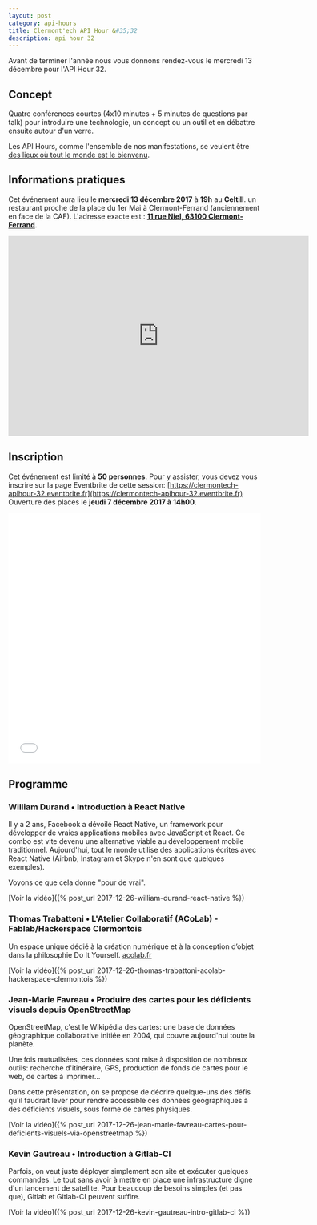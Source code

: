 ```yaml
---
layout: post
category: api-hours
title: Clermont'ech API Hour &#35;32
description: api hour 32
---
```




Avant de terminer l'année nous vous donnons rendez-vous le mercredi 13 décembre
pour l'API Hour 32.


## Concept

Quatre conférences courtes (4x10 minutes + 5 minutes de questions par talk)
pour introduire une technologie, un concept ou un outil et en débattre ensuite
autour d'un verre.

Les API Hours, comme l'ensemble de nos manifestations, se veulent être [des
lieux où tout le monde est le bienvenu](/code-of-conduct.html).


## Informations pratiques

Cet événement aura lieu le **mercredi 13 décembre 2017** à **19h** au **Celtill**.  un
restaurant proche de la place du 1er Mai à Clermont-Ferrand (anciennement en face de la
CAF). L'adresse exacte est : [**11 rue Niel, 63100 Clermont-Ferrand**](https://www.openstreetmap.org/#map=19/45.78435/3.10124).

<iframe width="600" height="400" frameborder="0" scrolling="no" marginheight="0" marginwidth="0" src="https://www.openstreetmap.org/export/embed.html?bbox=3.099901378154755%2C45.783686337772664%2C3.1025835871696477%2C45.7850199811555&amp;layer=mapnik" style="border: none"></iframe>

## Inscription

Cet événement est limité à **50 personnes**.  Pour y assister, vous devez vous
inscrire sur la page Eventbrite de cette session: [https://clermontech-apihour-32.eventbrite.fr](https://clermontech-apihour-32.eventbrite.fr)
Ouverture des places le **jeudi 7 décembre 2017 à 14h00**.


<iframe src="//eventbrite.fr/tickets-external?eid=41053030720&ref=etckt" frameborder="0" height="500" width="100%" vspace="0" hspace="0" marginheight="5" marginwidth="5" scrolling="auto" allowtransparency="true"></iframe>


## Programme

### William Durand • Introduction à React Native

Il y a 2 ans, Facebook a dévoilé React Native, un framework pour développer de
vraies applications mobiles avec JavaScript et React. Ce combo est vite devenu
une alternative viable au développement mobile traditionnel. Aujourd'hui, tout
le monde utilise des applications écrites avec React Native (Airbnb, Instagram
et Skype n'en sont que quelques exemples).

Voyons ce que cela donne "pour de vrai".

[Voir la vidéo]({% post_url 2017-12-26-william-durand-react-native %})

### Thomas Trabattoni • L'Atelier Collaboratif (ACoLab) - Fablab/Hackerspace Clermontois

Un espace unique dédié à la création numérique et à la conception d’objet dans
la philosophie Do It Yourself. [acolab.fr](http://acolab.fr)

[Voir la vidéo]({% post_url 2017-12-26-thomas-trabattoni-acolab-hackerspace-clermontois %})


### Jean-Marie Favreau • Produire des cartes pour les déficients visuels depuis OpenStreetMap

OpenStreetMap, c'est le Wikipédia des cartes: une base de données géographique
collaborative initiée en 2004, qui couvre aujourd'hui toute la planète.

Une fois mutualisées, ces données sont mise à disposition de nombreux outils:
recherche d'itinéraire, GPS, production de fonds de cartes pour le web, de
cartes à imprimer...

Dans cette présentation, on se propose de décrire quelque-uns des défis qu'il
faudrait lever pour rendre accessible ces données géographiques à des
déficients visuels, sous forme de cartes physiques.

[Voir la vidéo]({% post_url 2017-12-26-jean-marie-favreau-cartes-pour-deficients-visuels-via-openstreetmap %})


### Kevin Gautreau • Introduction à Gitlab-CI

Parfois, on veut juste déployer simplement son site et exécuter quelques
commandes. Le tout sans avoir à mettre en place une infrastructure digne d'un
lancement de satellite. Pour beaucoup de besoins simples (et pas que), Gitlab et
Gitlab-CI peuvent suffire.

[Voir la vidéo]({% post_url 2017-12-26-kevin-gautreau-intro-gitlab-ci %})
